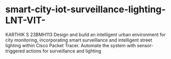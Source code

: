 # smart-city-iot-surveillance-lighting-LNT-VIT-
KARTHIK S 23BMH113
Design and build an intelligent urban environment for city monitoring, incorporating smart surveillance and intelligent street lighting within Cisco Packet Tracer. Automate the system with sensor-triggered actions for surveillance and lighting
